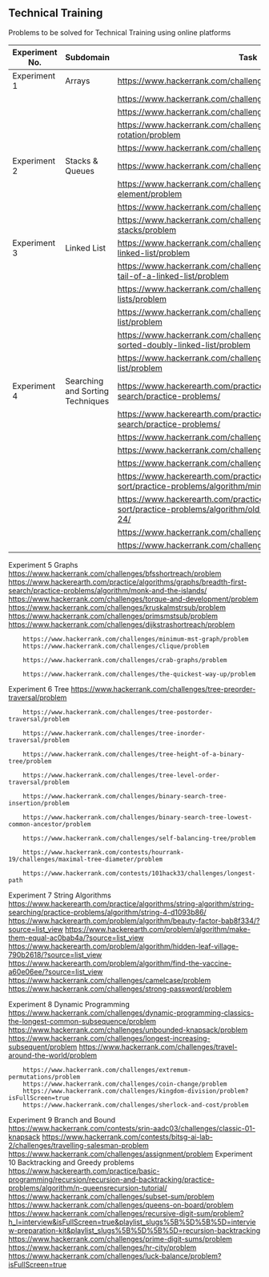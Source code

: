 ## Technical Training

Problems to be solved for Technical Training using online platforms

| Experiment No. | Subdomain | Task |
| -------------- | --------- | ---- |
| Experiment 1	 | Arrays | https://www.hackerrank.com/challenges/arrays-ds/problem |
|		|          | https://www.hackerrank.com/challenges/2d-array/problem |
|		|          | https://www.hackerrank.com/challenges/dynamic-array/problem |
|		|          | https://www.hackerrank.com/challenges/array-left-rotation/problem |
|		|          | https://www.hackerrank.com/challenges/crush/problem |
| Experiment 2 | Stacks & Queues | https://www.hackerrank.com/challenges/equal-stacks/problem |
|		|          | https://www.hackerrank.com/challenges/maximum-element/problem |
|		|          | https://www.hackerrank.com/challenges/truck-tour/problem |
|		|          | https://www.hackerrank.com/challenges/queue-using-two-stacks/problem |
| Experiment 3 | Linked List | https://www.hackerrank.com/challenges/print-the-elements-of-a-linked-list/problem |
|		|          | https://www.hackerrank.com/challenges/insert-a-node-at-the-tail-of-a-linked-list/problem |
|		|          | https://www.hackerrank.com/challenges/compare-two-linked-lists/problem |
|		|          | https://www.hackerrank.com/challenges/reverse-a-linked-list/problem |
|		|          | https://www.hackerrank.com/challenges/insert-a-node-into-a-sorted-doubly-linked-list/problem |
|		|          | https://www.hackerrank.com/challenges/reverse-a-doubly-linked-list/problem |
| Experiment 4 | Searching and Sorting Techniques | https://www.hackerearth.com/practice/algorithms/searching/linear-search/practice-problems/ |
|		|          | https://www.hackerearth.com/practice/algorithms/searching/binary-search/practice-problems/ |
|		|          | https://www.hackerrank.com/challenges/insertionsort1/problem |
|		|          | https://www.hackerrank.com/challenges/insertionsort2/problem |
|		|          | https://www.hackerrank.com/challenges/quicksort1/problem |
|		|          | https://www.hackerearth.com/practice/algorithms/sorting/bubble-sort/practice-problems/algorithm/min-max-difference/ |
|		|          | https://www.hackerearth.com/practice/algorithms/sorting/selection-sort/practice-problems/algorithm/old-keypad-in-a-foreign-land-24/ |
|		|          | https://www.hackerrank.com/challenges/countingsort1/problem |
|		|          | https://www.hackerrank.com/challenges/countingsort2/problem |


Experiment 5	Graphs	https://www.hackerrank.com/challenges/bfsshortreach/problem 
		https://www.hackerearth.com/practice/algorithms/graphs/breadth-first-search/practice-problems/algorithm/monk-and-the-islands/
		https://www.hackerrank.com/challenges/torque-and-development/problem
		https://www.hackerrank.com/challenges/kruskalmstrsub/problem
		https://www.hackerrank.com/challenges/primsmstsub/problem
		https://www.hackerrank.com/challenges/dijkstrashortreach/problem

		https://www.hackerrank.com/challenges/minimum-mst-graph/problem
		https://www.hackerrank.com/challenges/clique/problem

		https://www.hackerrank.com/challenges/crab-graphs/problem

		https://www.hackerrank.com/challenges/the-quickest-way-up/problem

Experiment 6	Tree	https://www.hackerrank.com/challenges/tree-preorder-traversal/problem

		https://www.hackerrank.com/challenges/tree-postorder-traversal/problem

		https://www.hackerrank.com/challenges/tree-inorder-traversal/problem

		https://www.hackerrank.com/challenges/tree-height-of-a-binary-tree/problem

		https://www.hackerrank.com/challenges/tree-level-order-traversal/problem

		https://www.hackerrank.com/challenges/binary-search-tree-insertion/problem

		https://www.hackerrank.com/challenges/binary-search-tree-lowest-common-ancestor/problem

		https://www.hackerrank.com/challenges/self-balancing-tree/problem

		https://www.hackerrank.com/contests/hourrank-19/challenges/maximal-tree-diameter/problem

		https://www.hackerrank.com/contests/101hack33/challenges/longest-path

Experiment 7	String Algorithms	https://www.hackerearth.com/practice/algorithms/string-algorithm/string-searching/practice-problems/algorithm/string-4-d1093b86/
		https://www.hackerearth.com/problem/algorithm/beauty-factor-bab8f334/?source=list_view
		https://www.hackerearth.com/problem/algorithm/make-them-equal-ac0bab4a/?source=list_view
		https://www.hackerearth.com/problem/algorithm/hidden-leaf-village-790b2618/?source=list_view
		https://www.hackerearth.com/problem/algorithm/find-the-vaccine-a60e06ee/?source=list_view
		https://www.hackerrank.com/challenges/camelcase/problem
		https://www.hackerrank.com/challenges/strong-password/problem

Experiment 8	Dynamic Programming	https://www.hackerrank.com/challenges/dynamic-programming-classics-the-longest-common-subsequence/problem
		https://www.hackerrank.com/challenges/unbounded-knapsack/problem
		https://www.hackerrank.com/challenges/longest-increasing-subsequent/problem
		https://www.hackerrank.com/challenges/travel-around-the-world/problem

		https://www.hackerrank.com/challenges/extremum-permutations/problem
		https://www.hackerrank.com/challenges/coin-change/problem
		https://www.hackerrank.com/challenges/kingdom-division/problem?isFullScreen=true
		https://www.hackerrank.com/challenges/sherlock-and-cost/problem

Experiment 9	Branch and Bound	https://www.hackerrank.com/contests/srin-aadc03/challenges/classic-01-knapsack
		https://www.hackerrank.com/contests/bitsg-ai-lab-2/challenges/travelling-salesman-problem
		https://www.hackerrank.com/challenges/assignment/problem
Experiment 10	Backtracking and Greedy problems	https://www.hackerearth.com/practice/basic-programming/recursion/recursion-and-backtracking/practice-problems/algorithm/n-queensrecursion-tutorial/
		https://www.hackerrank.com/challenges/subset-sum/problem
		https://www.hackerrank.com/challenges/queens-on-board/problem
		https://www.hackerrank.com/challenges/recursive-digit-sum/problem?h_l=interview&isFullScreen=true&playlist_slugs%5B%5D%5B%5D=interview-preparation-kit&playlist_slugs%5B%5D%5B%5D=recursion-backtracking
		https://www.hackerrank.com/challenges/prime-digit-sums/problem
		https://www.hackerrank.com/challenges/hr-city/problem
		https://www.hackerrank.com/challenges/luck-balance/problem?isFullScreen=true
